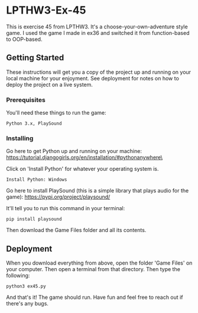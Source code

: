 # LPTHW3-Ex-45

This is exercise 45 from LPTHW3. It's a choose-your-own-adventure style game. I used the game I made in ex36 and switched it from function-based to OOP-based.

## Getting Started

These instructions will get you a copy of the project up and running on your local machine for your enjoyment. See deployment for notes on how to deploy the project on a live system.

### Prerequisites

You'll need these things to run the game:

```
Python 3.x, PlaySound
```

### Installing

Go here to get Python up and running on your machine:
https://tutorial.djangogirls.org/en/installation/#pythonanywhere\

Click on 'Install Python' for whatever your operating system is.

```
Install Python: Windows
```

Go here to install PlaySound (this is a simple library that plays audio for the game):
https://pypi.org/project/playsound/

It'll tell you to run this command in your terminal:

```
pip install playsound
```
Then download the Game Files folder and all its contents.

## Deployment

When you download everything from above, open the folder 'Game Files' on your computer. Then open a terminal from that directory. Then type the following:

```
python3 ex45.py
```
And that's it! The game should run. Have fun and feel free to reach out if there's any bugs.
